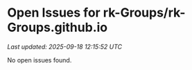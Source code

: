 # Open Issues for rk-Groups/rk-Groups.github.io

*Last updated: 2025-09-18 12:15:52 UTC*

No open issues found.
